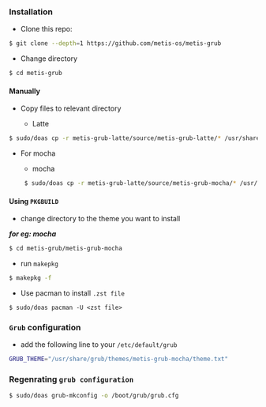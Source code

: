### Installation
- Clone this repo:
```bash
$ git clone --depth=1 https://github.com/metis-os/metis-grub
```
- Change directory
```bash
$ cd metis-grub
```

#### Manually
- Copy files to relevant directory
    
    - Latte
```bash
$ sudo/doas cp -r metis-grub-latte/source/metis-grub-latte/* /usr/share/grub/themes/
``` 
- For mocha
    - mocha
    
    ```bash
     $ sudo/doas cp -r metis-grub-latte/source/metis-grub-mocha/* /usr/share/grub/themes/
     ```
#### Using `PKGBUILD`

- change directory to the theme you want to install

***for eg: mocha***

```bash
$ cd metis-grub/metis-grub-mocha
```
- run `makepkg`
```bash
$ makepkg -f 
```
- Use pacman to install `.zst file`

```
$ sudo/doas pacman -U <zst file>
```
### `Grub` configuration
- add the following line to your `/etc/default/grub`
```bash
GRUB_THEME="/usr/share/grub/themes/metis-grub-mocha/theme.txt"
```
### Regenrating `grub configuration`
  ```bash
  $ sudo/doas grub-mkconfig -o /boot/grub/grub.cfg
  ```
